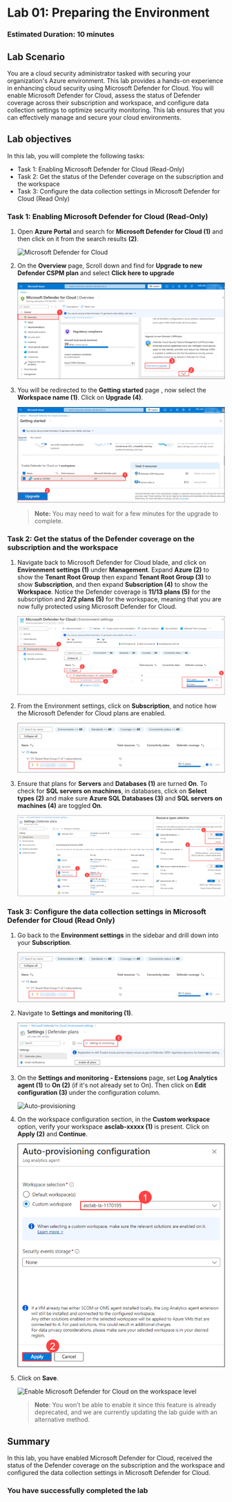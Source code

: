 # Lab 01: Preparing the Environment

### Estimated Duration: 10 minutes

## Lab Scenario

You are a cloud security administrator tasked with securing your organization's Azure environment. This lab provides a hands-on experience in enhancing cloud security using Microsoft Defender for Cloud. You will enable Microsoft Defender for Cloud, assess the status of Defender coverage across their subscription and workspace, and configure data collection settings to optimize security monitoring. This lab ensures that you can effectively manage and secure your cloud environments.

## Lab objectives
In this lab, you will complete the following tasks:

- Task 1: Enabling Microsoft Defender for Cloud (Read-Only)
- Task 2: Get the status of the Defender coverage on the subscription and the workspace
- Task 3: Configure the data collection settings in Microsoft Defender for Cloud (Read Only)

### Task 1: Enabling Microsoft Defender for Cloud (Read-Only)

1. Open **Azure Portal** and search for **Microsoft Defender for Cloud (1)** and then click on it from the search results **(2)**.

   ![Microsoft Defender for Cloud](../images/M0-T1-S1.2.png)   

2. On the **Overview** page, Scroll down and find for **Upgrade to new Defender CSPM plan** and select **Click here to upgrade**

   ![Microsoft Defender for Cloud](../images/task1.1.png)

1. You will be redirected to the **Getting started** page , now select the **Workspace name (1)**. Click on **Upgrade (4)**.

   ![Microsoft Defender for Cloud](../images/task1.2.png)

   >**Note:** You may need to wait for a few minutes for the upgrade to complete.

### Task 2: Get the status of the Defender coverage on the subscription and the workspace

1. Navigate back to Microsoft Defender for Cloud blade, and click on **Environment settings (1)** under **Management**. Expand **Azure (2)** to show the **Tenant Root Group** then expand **Tenant Root Group (3)** to show **Subscription**, and then expand **Subscription (4)** to show the **Workspace**. Notice the Defender coverage is **11/13 plans (5)** for the subscription and **2/2 plans (5)** for the workspace, meaning that you are now fully protected using Microsoft Defender for Cloud.

   ![Environment settings](../images/dfc2.png)

2. From the Environment settings, click on **Subscription**, and notice how the Microsoft Defender for Cloud plans are enabled.

   ![Environment settings](../images/dfc3.png)

3. Ensure that plans for **Servers** and **Databases (1)** are turned **On**. To check for **SQL servers on machines**, in databases, click on **Select types (2)** and make sure **Azure SQL Databases (3)** and **SQL servers on machines (4)** are toggled **On**.

   ![Environment settings](../images/defender1.1.png)

### Task 3: Configure the data collection settings in Microsoft Defender for Cloud (Read Only)

1. Go back to the **Environment settings** in the sidebar and drill down into your **Subscription**.

   ![Environment settings](../images/dfc3.png)

2. Navigate to **Settings and monitoring (1)**.

   ![Auto-provisioning](../images/M0-T3-S2.2.png)

3. On the **Settings and monitoring - Extensions** page, set **Log Analytics agent (1)** to **On (2)** (if it's not already set to On). Then 
 click on **Edit configuration (3)** under the configuration column.

   ![Auto-provisioning](../images/M0-T3-S3.png)

5. On the workspace configuration section, in the **Custom workspace** option, verify your workspace **asclab-xxxxx (1)** is present. Click on **Apply (2)** and **Continue**.

   ![Enable Microsoft Defender for Cloud on the workspace level](../images/defender1.3.png)

8. Click on **Save**.

   ![Enable Microsoft Defender for Cloud on the workspace level](../images/M0-T3-S5.1.png)

   >**Note**: You won’t be able to enable it since this feature is already deprecated, and we are currently updating the lab guide with an alternative method.

 ## Summary

In this lab, you have enabled Microsoft Defender for Cloud, received the status of the Defender coverage on the subscription and the workspace and configured the data collection settings in Microsoft Defender for Cloud.
 
 ### You have successfully completed the lab
